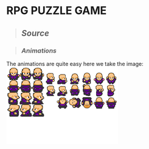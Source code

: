 <title>RPG PUZZLE GAME README</title>

# RPG PUZZLE GAME

>## *Source*

>### *Animations*

The animations are quite easy here we take the image:
<img src="img/character.png">
